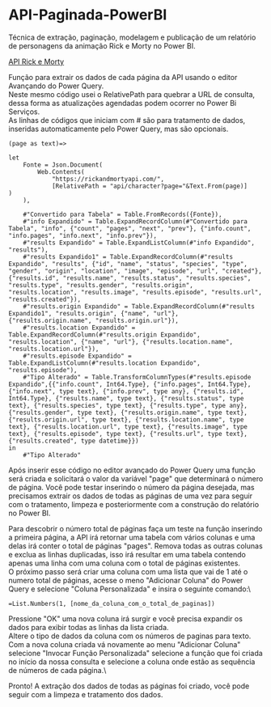 # API-Paginada-PowerBI
Técnica de extração, paginação, modelagem e publicação de um relatório de personagens da animação Rick e Morty no Power BI.

[API Rick e Morty](https://rickandmortyapi.com/)

Função para extrair os dados de cada página da API usando o editor Avançando do Power Query.\
Neste mesmo código usei o RelativePath para quebrar a URL de consulta, dessa forma as atualizações agendadas podem ocorrer no Power Bi Serviços.\
As linhas de códigos que iniciam com # são para tratamento de dados, inseridas automaticamente pelo Power Query, mas são opcionais.
```
(page as text)=>

let
    Fonte = Json.Document(
        Web.Contents(
            "https://rickandmortyapi.com/",
            [RelativePath = "api/character?page="&Text.From(page)]      ) 
    ),

    #"Convertido para Tabela" = Table.FromRecords({Fonte}),
    #"info Expandido" = Table.ExpandRecordColumn(#"Convertido para Tabela", "info", {"count", "pages", "next", "prev"}, {"info.count", "info.pages", "info.next", "info.prev"}),
    #"results Expandido" = Table.ExpandListColumn(#"info Expandido", "results"),
    #"results Expandido1" = Table.ExpandRecordColumn(#"results Expandido", "results", {"id", "name", "status", "species", "type", "gender", "origin", "location", "image", "episode", "url", "created"}, {"results.id", "results.name", "results.status", "results.species", "results.type", "results.gender", "results.origin", "results.location", "results.image", "results.episode", "results.url", "results.created"}),
    #"results.origin Expandido" = Table.ExpandRecordColumn(#"results Expandido1", "results.origin", {"name", "url"}, {"results.origin.name", "results.origin.url"}),
    #"results.location Expandido" = Table.ExpandRecordColumn(#"results.origin Expandido", "results.location", {"name", "url"}, {"results.location.name", "results.location.url"}),
    #"results.episode Expandido" = Table.ExpandListColumn(#"results.location Expandido", "results.episode"),
    #"Tipo Alterado" = Table.TransformColumnTypes(#"results.episode Expandido",{{"info.count", Int64.Type}, {"info.pages", Int64.Type}, {"info.next", type text}, {"info.prev", type any}, {"results.id", Int64.Type}, {"results.name", type text}, {"results.status", type text}, {"results.species", type text}, {"results.type", type any}, {"results.gender", type text}, {"results.origin.name", type text}, {"results.origin.url", type text}, {"results.location.name", type text}, {"results.location.url", type text}, {"results.image", type text}, {"results.episode", type text}, {"results.url", type text}, {"results.created", type datetime}})
in
    #"Tipo Alterado"
```

Após inserir esse código no editor avançado do Power Query uma função será criada e solicitará o valor da variável "page" que determinará o número de página. Você pode testar inserindo o número da página desejada, mas precisamos extrair os dados de todas as páginas de uma vez para seguir com o tratamento, limpeza e posteriormente com a construção do relatório no Power BI.

Para descobrir o número total de páginas faça um teste na função inserindo a primeira página, a API irá retornar uma tabela com vários colunas e uma delas irá conter o total de páginas "pages". Remova todas as outras colunas e exclua as linhas duplicadas, isso irá resultar em uma tabela contendo apenas uma linha com uma coluna com o total de páginas existentes. \
O próximo passo será criar uma coluna com uma lista que vai de 1 até o numero total de páginas, acesse o meno "Adicionar Coluna" do Power Query e selecione "Coluna Personalizada" e insira o seguinte comando:\
```
=List.Numbers(1, [nome_da_coluna_com_o_total_de_paginas])
```
Pressione "OK" uma nova coluna irá surgir e você precisa expandir os dados para exibir todas as linhas da lista criada.\
Altere o tipo de dados da coluna com os números de paginas para texto.\
Com a nova coluna criada vá novamente ao menu "Adicionar Coluna" selecione "Invocar Função Personalizada" selecione a função que foi criada no início da nossa consulta e selecione a coluna onde estão as sequência de números de cada página.\

Pronto!
A extração dos dados de todas as páginas foi criado, você pode seguir com a limpeza e tratamento dos dados.
